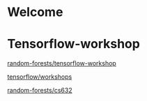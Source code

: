 # Welcome


# Tensorflow-workshop
[random-forests/tensorflow-workshop](https://github.com/random-forests/tensorflow-workshop)

[tensorflow/workshops](https://github.com/tensorflow/workshops)

[random-forests/cs632](https://github.com/random-forests/cs632)
